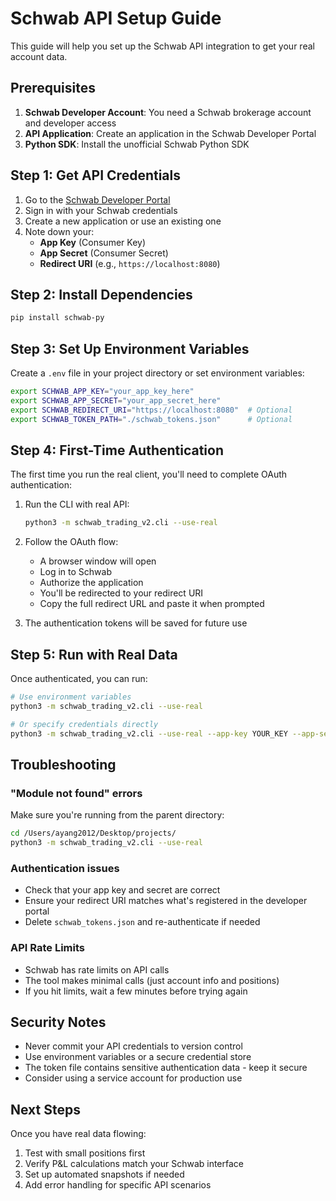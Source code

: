 # Schwab API Setup Guide

This guide will help you set up the Schwab API integration to get your real account data.

## Prerequisites

1. **Schwab Developer Account**: You need a Schwab brokerage account and developer access
2. **API Application**: Create an application in the Schwab Developer Portal
3. **Python SDK**: Install the unofficial Schwab Python SDK

## Step 1: Get API Credentials

1. Go to the [Schwab Developer Portal](https://developer.schwab.com/)
2. Sign in with your Schwab credentials
3. Create a new application or use an existing one
4. Note down your:
   - **App Key** (Consumer Key)
   - **App Secret** (Consumer Secret)
   - **Redirect URI** (e.g., `https://localhost:8080`)

## Step 2: Install Dependencies

```bash
pip install schwab-py
```

## Step 3: Set Up Environment Variables

Create a `.env` file in your project directory or set environment variables:

```bash
export SCHWAB_APP_KEY="your_app_key_here"
export SCHWAB_APP_SECRET="your_app_secret_here"
export SCHWAB_REDIRECT_URI="https://localhost:8080"  # Optional
export SCHWAB_TOKEN_PATH="./schwab_tokens.json"      # Optional
```

## Step 4: First-Time Authentication

The first time you run the real client, you'll need to complete OAuth authentication:

1. Run the CLI with real API:
   ```bash
   python3 -m schwab_trading_v2.cli --use-real
   ```

2. Follow the OAuth flow:
   - A browser window will open
   - Log in to Schwab
   - Authorize the application
   - You'll be redirected to your redirect URI
   - Copy the full redirect URL and paste it when prompted

3. The authentication tokens will be saved for future use

## Step 5: Run with Real Data

Once authenticated, you can run:

```bash
# Use environment variables
python3 -m schwab_trading_v2.cli --use-real

# Or specify credentials directly
python3 -m schwab_trading_v2.cli --use-real --app-key YOUR_KEY --app-secret YOUR_SECRET
```

## Troubleshooting

### "Module not found" errors
Make sure you're running from the parent directory:
```bash
cd /Users/ayang2012/Desktop/projects/
python3 -m schwab_trading_v2.cli --use-real
```

### Authentication issues
- Check that your app key and secret are correct
- Ensure your redirect URI matches what's registered in the developer portal
- Delete `schwab_tokens.json` and re-authenticate if needed

### API Rate Limits
- Schwab has rate limits on API calls
- The tool makes minimal calls (just account info and positions)
- If you hit limits, wait a few minutes before trying again

## Security Notes

- Never commit your API credentials to version control
- Use environment variables or a secure credential store
- The token file contains sensitive authentication data - keep it secure
- Consider using a service account for production use

## Next Steps

Once you have real data flowing:
1. Test with small positions first
2. Verify P&L calculations match your Schwab interface
3. Set up automated snapshots if needed
4. Add error handling for specific API scenarios